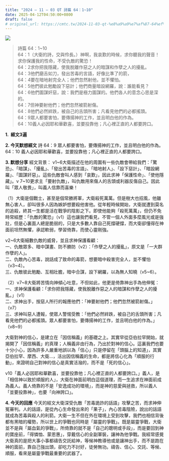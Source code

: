 ```yaml
---
title: "2024 – 11 – 03 QT 詩篇 64：1~10"
date: 2025-04-12T04:50:00+0800
draft: false
# original_url: https://cmtc.tw/2024-11-03-qt-%e8%a9%a9%e7%af%87-64%ef%bc%9a110
---
```


![](/images/qt.jpg)
> 詩篇 64：1\~10  
> 64：1（大衛的詩，交與伶長。）神啊，我哀歎的時候，求你聽我的聲音！求你保護我的性命，不受仇敵的驚恐！  
> 64：2求你把我隱藏，使我脫離作惡之人的暗謀和作孽之人的擾亂。  
> 64：3他們磨舌如刀，發出苦毒的言語，好像比準了的箭，  
> 64：4要在暗地射完全人；他們忽然射他，並不懼怕。  
> 64：5他們彼此勉勵設下惡計；他們商量暗設網羅，說：誰能看見？  
> 64：6他們圖謀奸惡，說：我們是極力圖謀的。他們各人的意念心思是深的。  
> 64：7但神要射他們；他們忽然被箭射傷。  
> 64：8他們必然絆跌，被自己的舌頭所害；凡看見他們的必都搖頭。  
> 64：9眾人都要害怕，要傳揚神的工作，並且明白他的作為。  
> 64：10義人必因耶和華歡喜，並要投靠他；凡心裡正直的人都要誇口。

**1.  經文3遍**

**2. 今天默想經文**
詩 64：9 眾人都要害怕，要傳揚神的工作，並且明白他的作為。  
64：10 義人必因耶和華歡喜，並要投靠他；凡心裡正直的人都要誇口。

**3. 默想分享**
經文背景： v1\~6大衛描述在他的周圍有一些仇敵會帶給我們：「驚恐」、「暗謀」、「擾亂」、「發出苦毒的言語」、「暗地射人」、「設下惡計」、「暗設網羅」、「圖謀奸惡」。這些仇敵會叫人感到「哀歎」，因此求神「保護性命」、「使他隱藏」。v 7\~10更求主「要射仇敵」，叫仇敵用來傷人的舌頭或利器反傷自己。因此叫「眾人敬畏」，叫義人信靠而喜樂！

（1）大衛是個戰士，甚至是個常勝將軍，大衛殺死萬萬。但是樹大也招風，他雖無心害人，卻叫很多人因為嫉妒想要殺他害他。從年輕時候開始，大衛就遭到莫名的追殺，終其一生都是活在戰爭的陰影之下。即使他能夠「殺死萬萬」，但仍不免時常經歷：「仇敵的驚恐」（v1）這也讓我們看見，不管一個人外面多麼風光或是強壯，但是心裏面人總是脆弱的，只是大多數人靠自己死撐硬撐，而大衛卻懂得在神面前坦然無懼，承認軟弱，學習倚靠，而使心靈剛強。

v2\~6大衛細數仇敵的威脅，並且求神保護看顧：  
一、仇敵眾多、暗中謀畫、防不勝防（v2）：「作孽之人的擾亂」，原文是「一大群作孽的人」。  
二、仇敵內心苦毒，說話成了致命的毒箭，想要暗中殺害完全人，並不懼怕（v3\~4）。  
三、仇敵彼此勉勵、互相壯膽，暗中合謀，設下網羅，以為無人知曉（v5\~6）。

（2）v7\~8大衛將苦情向神傾心吐意，不但如此，他更是倚靠神出手為他伸冤：  
一、求神保護看顧：「求你把我隱藏，使我脫離作惡之人的暗謀和作孽之人的擾亂。」（v1）  
二、求神出手，按惡人所行的報應他們：「神要射他們；他們忽然被箭射傷。」（v7）  
三、求神叫惡人遭報，使眾人警惕受教：「他們必然絆跌，被自己的舌頭所害；凡看見他們的必都搖頭。眾人都要害怕，要傳揚神的工作，並且明白他的作為。」（v8\~9）

大衛對神的信心，是建立在「因信稱義」的基礎之上。其實早從亞伯拉罕開始，就揭開了「因信稱義」的真理；人稱義非由行為，乃出於對神的信心。這裏我們也要十分小心，因為許多人嚴重地誤以為「信心」只是停留在「頭腦上的知道」，其實亞伯拉罕、摩西、大衛…，活出因信稱義的生命，都是將信心化為「順服的行動」，來證明自己對神的信心是真實活潑的，而不是「死的信心」。

v10「義人必因耶和華歡喜，並要投靠他；凡心裡正直的人都要誇口。」義人，是「相信神以致於順服的人」，大衛在神面前明白這個道理，而一生追求在神面前成為義人。義人倚靠的不是「安逸成功的環境」，而是神的慈愛與拯救，所以義人「並要投靠神」，也要「向神誇口」。

**4. 今天的回應**
今天的經文大衛深受仇敵「苦毒詭詐的話語」攻擊之苦，而求神伸冤審判。人的話語，是從內心生命發出來的「果子」，內心苦毒陰險，說出的話語就成為苦毒與殺人的利箭。大衛一生不但在外在環境上受到攻擊，我們也相信背後都有黑暗的權勢，所以世上的爭戰也同時是「屬靈的爭戰」。既是屬靈爭戰，大衛並不是與「屬血氣的爭戰」，所倚靠的就不是「自己的聰明或手段」，而是要回到神的寶座前，「得憐恤、蒙恩惠」，穿戴信心的全副軍裝，讓神為他爭戰。我經常感覺大衛真的是把大事小事都禱告交託給神，等候神教導他或是讓神出手，而不是跑在神的面前，靠自己強出頭，卻吃力不討好，徒勞無功。禱告、信心、交託、等候、順服，看來是屬靈爭戰最重要的武器了。
